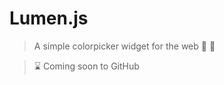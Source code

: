 # Lumen.js

> A simple colorpicker widget for the web :art: :sunrise:

> :hourglass: Coming soon to GitHub
